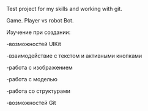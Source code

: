 Test project for my skills and working with git.

Game. Player vs robot Bot.

Изучение при создании:

-возможностей UIKit

-взаимодействие с текстом и активными кнопками

-работа с изображением

-работа с моделью

-работа со структурами

-возможностей Git
